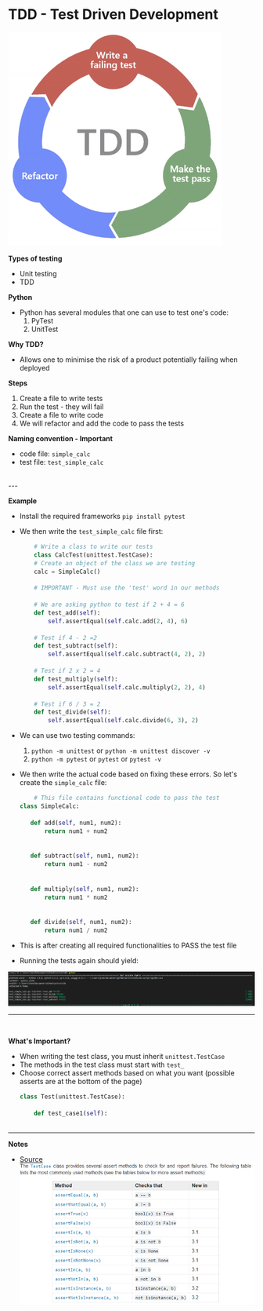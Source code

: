 # TDD - Test Driven Development


![](images/tddcycle.png)

**Types of testing**
- Unit testing
- TDD


**Python**
- Python has several modules that one can use to test one's code:
    1. PyTest
    2. UnitTest

**Why TDD?**
- Allows one to minimise the risk of a product potentially failing when deployed

**Steps**
1. Create a file to write tests
2. Run the test - they will fail
3. Create a file to write code
4. We will refactor and add the code to pass the tests

**Naming convention - Important**
- code file: ```simple_calc```
- test file: ```test_simple_calc```

<br>
---

**Example**
- Install the required frameworks ```pip install pytest```
- We then write the ```test_simple_calc``` file first:
    ```python
        # Write a class to write our tests
        class CalcTest(unittest.TestCase):
        # Create an object of the class we are testing
        calc = SimpleCalc()

        # IMPORTANT - Must use the 'test' word in our methods

        # We are asking python to test if 2 + 4 = 6
        def test_add(self):
            self.assertEqual(self.calc.add(2, 4), 6)

        # Test if 4 - 2 =2
        def test_subtract(self):
            self.assertEqual(self.calc.subtract(4, 2), 2)

        # Test if 2 x 2 = 4
        def test_multiply(self):
            self.assertEqual(self.calc.multiply(2, 2), 4)

        # Test if 6 / 3 = 2
        def test_divide(self):
            self.assertEqual(self.calc.divide(6, 3), 2)
    ```
- We can use two testing commands:
    1. ```python -m unittest``` or ```python -m unittest discover -v```
    2. ```python -m pytest``` or ```pytest``` or ```pytest -v```

- We then write the actual code based on fixing these errors. So let's create the ```simple_calc``` file:
    ```python
        # This file contains functional code to pass the test
    class SimpleCalc:
       
       def add(self, num1, num2):
           return num1 + num2
    
       
       def subtract(self, num1, num2):
           return num1 - num2
       
       
       def multiply(self, num1, num2):
           return num1 * num2
       
       
       def divide(self, num1, num2):
           return num1 / num2
    ```
- This is after creating all required functionalities to PASS the test file
- Running the tests again should yield:

![](images/testcase.png)

---
<br>

**What's Important?**
- When writing the test class, you must inherit ```unittest.TestCase```
- The methods in the test class must start with ```test_```
- Choose correct assert methods based on what you want (possible asserts are at the bottom of the page)
    ```python
    class Test(unittest.TestCase):

        def test_case1(self):
            
    ```

---
**Notes**

- [Source](https://docs.python.org/3/library/unittest.html#assert-methods) 
![](images/assert.png)    

